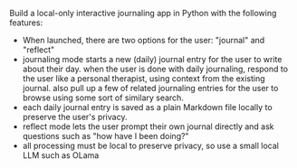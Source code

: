 Build a local-only interactive journaling app in Python with the following features:

- When launched, there are two options for the user: "journal" and "reflect"
- journaling mode starts a new (daily) journal entry for the user to write about their day. when the user is done with daily journaling, respond to the user like a personal therapist, using context from the existing journal. also pull up a few of related journaling entries for the user to browse using some sort of similary search.
- each daily journal entry is saved as a plain Markdown file locally to preserve the user's privacy.
- reflect mode lets the user prompt their own journal directly and ask questions such as "how have I been doing?"
- all processing must be local to preserve privacy, so use a small local LLM such as OLama